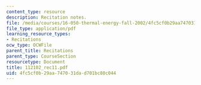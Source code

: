 ```yaml
---
content_type: resource
description: Recitation notes.
file: /media/courses/16-050-thermal-energy-fall-2002/4fc5cf0b29aa747031dad701bc80c044_112102_rec11.pdf
file_type: application/pdf
learning_resource_types:
- Recitations
ocw_type: OCWFile
parent_title: Recitations
parent_type: CourseSection
resourcetype: Document
title: 112102_rec11.pdf
uid: 4fc5cf0b-29aa-7470-31da-d701bc80c044
---
```


